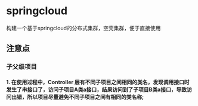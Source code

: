 # springcloud
构建一个基于springcloud的分布式集群，空壳集群，便于直接使用

## 注意点
### 子父级项目
#### 1. 在使用过程中，Controller 层有不同子项目之间相同的类名，发现调用接口时发生了串接口了，访问子项目A类a接口，结果访问到了子项目B类a接口，导致访问出错，所以项目尽量避免不同子项目之间有相同的类名称;